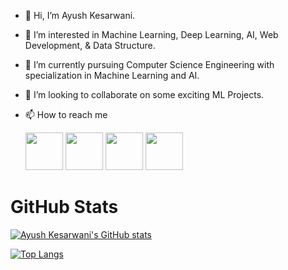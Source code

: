 - 👋 Hi, I’m Ayush Kesarwani.
- 👀 I’m interested in Machine Learning, Deep Learning, AI, Web Development, & Data Structure.
- 🌱 I’m currently pursuing Computer Science Engineering with specialization in Machine Learning and AI.
- 💞️ I’m looking to collaborate on some exciting ML Projects.
- 📫 How to reach me 
      
     <a href="https://www.linkedin.com/in/ayush-kesarwani-638094174"><img src="https://user-images.githubusercontent.com/57597700/115197177-530e6b00-a10e-11eb-9dac-9825f62e732a.png" width=60></a> <a href="https://twitter.com/Ayush_1206"><img src="https://user-images.githubusercontent.com/57597700/115197429-9b2d8d80-a10e-11eb-8d08-92f90e571bcf.png" width=60></a> <a href="https://www.instagram.com/_ayush7781_/"><img src="https://user-images.githubusercontent.com/57597700/115205965-b81a8e80-a117-11eb-8426-f55ec91ebe5f.png" width=60></a> <a href="https://github.com/Ayush12062000"><img src="https://user-images.githubusercontent.com/57597700/115197506-ae405d80-a10e-11eb-81d8-def6dac867b4.png" width=60></a>






# GitHub Stats
[![Ayush Kesarwani's GitHub stats](https://github-readme-stats.vercel.app/api?username=Ayush12062000&show_icons=true)](https://github.com/Ayush12062000/github-readme-stats)

[![Top Langs](https://github-readme-stats.vercel.app/api/top-langs/?username=Ayush12062000&layout=compact)](https://github.com/Ayush12062000/github-readme-stats)




<!---
Ayush12062000/Ayush12062000 is a ✨ special ✨ repository because its `README.md` (this file) appears on your GitHub profile.
You can click the Preview link to take a look at your changes.
--->
